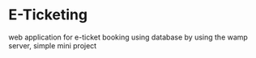 # E-Ticketing
web application for e-ticket booking using database by using the wamp server, simple mini project
